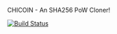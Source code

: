 CHICOIN - An SHA256 PoW Cloner!

[![Build Status](https://travis-ci.org/RazorLove/chicoin.png?branch=master)](https://travis-ci.org/RazorLove/chicoin)

